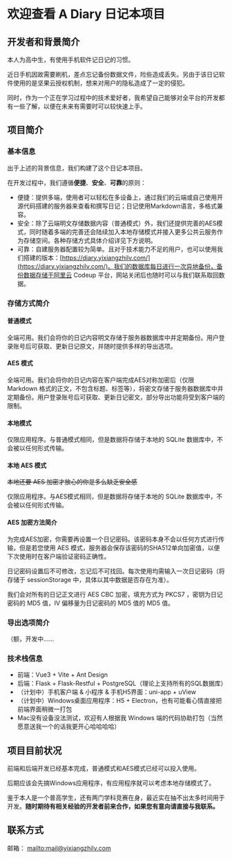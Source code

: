 # 欢迎查看 A Diary 日记本项目

## 开发者和背景简介

本人为高中生，有使用手机软件记日记的习惯。

近日手机因故需要刷机，差点忘记备份数据文件，险些造成丢失。另由于该日记软件使用的是坚果云授权机制，想来对用户的隐私造成了一定的侵犯。

同时，作为一个正在学习过程中的技术爱好者，我希望自己能够对全平台的开发都有一些了解，以便在未来有需要时可以较快速上手。

## 项目简介

### 基本信息

出于上述的背景信息，我们构建了这个日记本项目。

在开发过程中，我们遵循**便捷**、**安全**、**可靠**的原则：

- 便捷：提供多端，使用者可以轻松在多设备上，通过我们的云端或自己使用开源代码搭建的服务器来查看和撰写日记；日记使用Markdown语言，多格式兼容。
- 安全：除了云端明文存储数据内容（普通模式）外，我们还提供完善的AES模式，同时随着多端的完善还会陆续加入本地存储模式并接入更多公共云服务作为存储空间。各种存储方式具体介绍详见下方说明。
- 可靠：自建服务器配置较为简单。且对于技术能力不足的用户，也可以使用我们搭建的版本：[https://diary.yixiangzhilv.com/](https://diary.yixiangzhilv.com/)。我们的数据库每日进行一次异地备份，备份数据存储于阿里云 Codeup 平台，网站关闭后也随时可以与我们联系取回数据。

### 存储方式简介

#### 普通模式

全端可用。我们会将你的日记内容明文存储于服务器数据库中并定期备份。用户登录账号后可获取、更新日记原文，并随时提供多样的导出选项。

#### AES 模式

全端可用。我们会将你的日记内容在客户端完成AES对称加密后（仅限 Markdown 格式的正文，不包含标题、标签等），将密文存储于服务器数据库中并定期备份。用户登录账号后可获取、更新日记密文，部分导出功能将受到客户端的限制。

#### 本地模式

仅限应用程序。与普通模式相同，但是数据将存储于本地的 SQLite 数据库中，不会被以任何形式传输。

#### 本地 AES 模式

~~本地还要 AES 加密才放心的你是多么缺乏安全感~~

仅限应用程序。与AES模式相同，但是数据将存储于本地的 SQLite 数据库中，不会被以任何形式传输。

#### AES 加密方法简介

为完成AES加密，你需要再设置一个日记密码。该密码本身不会以任何方式进行传输，但是若您使用 AES 模式，服务器会保存该密码的SHA512单向加密值，以便下次使用时在客户端验证密码正确性。

日记密码设置后不可修改，忘记后不可找回。每次使用均需输入一次日记密码（将存储于 sessionStorage 中，具体以其中数据是否存在为准）。

我们会对所有的日记正文进行 AES CBC 加密，填充方式为 PKCS7 ，密钥为日记密码的 MD5 值，IV 偏移量为日记密码的 MD5 值的 MD5 值。

### 导出选项简介

（额，开发中……

### 技术栈信息

- 前端：Vue3 + Vite + Ant Design
- 后端：Flask + Flask-Restful + PostgreSQL（理论上支持所有的SQL数据库）
- （计划中）手机客户端 & 小程序 & 手机H5界面：uni-app + uView
- （计划中）Windows桌面应用程序：H5 + Electron，也有可能看心情直接把前端界面稍微一打包
- Mac没有设备没法测试，欢迎有人根据我 Windows 端的代码协助打包（当然愿意送我一个的话我更开心哈哈哈哈）

## 项目目前状况

前端和后端开发已经基本完成，普通模式和AES模式已经可以投入使用。

后期应该会先搞Windows应用程序，有应用程序就可以考虑本地存储模式了。

鉴于本人是一个普高学生，还有两门学科竞赛在身，最近实在抽不出太多时间用于开发。**随时期待有相关经验的开发者前来合作，如果您有意向请直接与我联系。**

## 联系方式

邮箱： [mailto:mail@yixiangzhilv.com](mail@yixiangzhilv.com)
